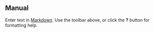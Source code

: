 ## Manual



Enter text in [Markdown](http://daringfireball.net/projects/markdown/). Use the toolbar above, or click the **?** button for formatting help.
